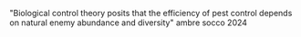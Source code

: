 "Biological control theory posits that the efficiency of pest control depends on natural enemy abundance and diversity" ambre socco 2024 
